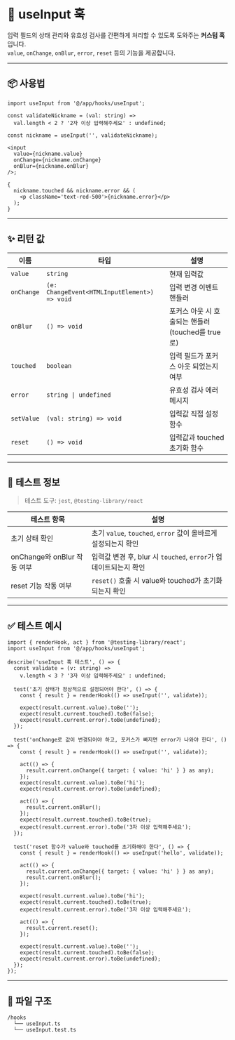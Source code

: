# 🧩 useInput 훅

입력 필드의 상태 관리와 유효성 검사를 간편하게 처리할 수 있도록 도와주는 **커스텀 훅**입니다.  
`value`, `onChange`, `onBlur`, `error`, `reset` 등의 기능을 제공합니다.

---

## 📦 사용법

```tsx
import useInput from '@/app/hooks/useInput';

const validateNickname = (val: string) =>
  val.length < 2 ? '2자 이상 입력해주세요' : undefined;

const nickname = useInput('', validateNickname);

<input
  value={nickname.value}
  onChange={nickname.onChange}
  onBlur={nickname.onBlur}
/>;

{
  nickname.touched && nickname.error && (
    <p className='text-red-500'>{nickname.error}</p>
  );
}
```

---

## ✨ 리턴 값

| 이름       | 타입                                         | 설명                                              |
| ---------- | -------------------------------------------- | ------------------------------------------------- |
| `value`    | `string`                                     | 현재 입력값                                       |
| `onChange` | `(e: ChangeEvent<HTMLInputElement>) => void` | 입력 변경 이벤트 핸들러                           |
| `onBlur`   | `() => void`                                 | 포커스 아웃 시 호출되는 핸들러 (touched를 true로) |
| `touched`  | `boolean`                                    | 입력 필드가 포커스 아웃 되었는지 여부             |
| `error`    | `string \| undefined`                        | 유효성 검사 에러 메시지                           |
| `setValue` | `(val: string) => void`                      | 입력값 직접 설정 함수                             |
| `reset`    | `() => void`                                 | 입력값과 touched 초기화 함수                      |

---

## 🧪 테스트 정보

> 테스트 도구: `jest`, `@testing-library/react`

| 테스트 항목                 | 설명                                                             |
| --------------------------- | ---------------------------------------------------------------- |
| 초기 상태 확인              | 초기 `value`, `touched`, `error` 값이 올바르게 설정되는지 확인   |
| onChange와 onBlur 작동 여부 | 입력값 변경 후, blur 시 `touched`, `error`가 업데이트되는지 확인 |
| reset 기능 작동 여부        | `reset()` 호출 시 value와 touched가 초기화되는지 확인            |

---

## ✅ 테스트 예시

```tsx
import { renderHook, act } from '@testing-library/react';
import useInput from '@/app/hooks/useInput';

describe('useInput 훅 테스트', () => {
  const validate = (v: string) =>
    v.length < 3 ? '3자 이상 입력해주세요' : undefined;

  test('초기 상태가 정상적으로 설정되어야 한다', () => {
    const { result } = renderHook(() => useInput('', validate));

    expect(result.current.value).toBe('');
    expect(result.current.touched).toBe(false);
    expect(result.current.error).toBe(undefined);
  });

  test('onChange로 값이 변경되어야 하고, 포커스가 빠지면 error가 나와야 한다', () => {
    const { result } = renderHook(() => useInput('', validate));

    act(() => {
      result.current.onChange({ target: { value: 'hi' } } as any);
    });
    expect(result.current.value).toBe('hi');
    expect(result.current.error).toBe(undefined);

    act(() => {
      result.current.onBlur();
    });
    expect(result.current.touched).toBe(true);
    expect(result.current.error).toBe('3자 이상 입력해주세요');
  });

  test('reset 함수가 value와 touched를 초기화해야 한다', () => {
    const { result } = renderHook(() => useInput('hello', validate));

    act(() => {
      result.current.onChange({ target: { value: 'hi' } } as any);
      result.current.onBlur();
    });

    expect(result.current.value).toBe('hi');
    expect(result.current.touched).toBe(true);
    expect(result.current.error).toBe('3자 이상 입력해주세요');

    act(() => {
      result.current.reset();
    });

    expect(result.current.value).toBe('');
    expect(result.current.touched).toBe(false);
    expect(result.current.error).toBe(undefined);
  });
});
```

---

## 📁 파일 구조

```
/hooks
  └── useInput.ts
  └── useInput.test.ts
```
